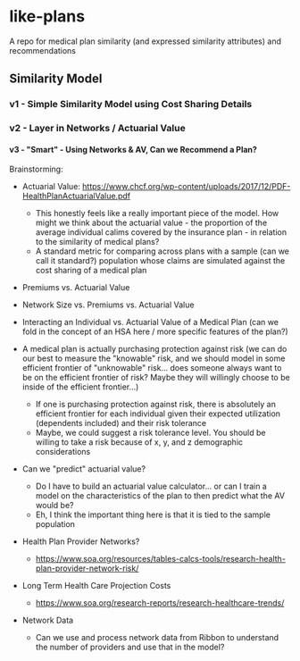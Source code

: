 # like-plans
A repo for medical plan similarity (and expressed similarity attributes) and recommendations


## Similarity Model

### v1 - Simple Similarity Model using Cost Sharing Details

### v2 - Layer in Networks / Actuarial Value


#### v3 - "Smart" - Using Networks & AV, Can we Recommend a Plan?


Brainstorming:
* Actuarial Value: https://www.chcf.org/wp-content/uploads/2017/12/PDF-HealthPlanActuarialValue.pdf
    * This honestly feels like a really important piece of the model. How might we think about the actuarial value - the proportion of the average individual calims covered by the insurance plan - in relation to the similarity of medical plans?
    * A standard metric for comparing across plans with a sample (can we call it standard?) population whose claims are simulated against the cost sharing of a medical plan
* Premiums vs. Actuarial Value
* Network Size vs. Premiums vs. Actuarial Value
* Interacting an Individual vs. Actuarial Value of a Medical Plan (can we fold in the concept of an HSA here / more specific features of the plan?)
* A medical plan is actually purchasing protection against risk (we can do our best to measure the "knowable" risk, and we should model in some efficient frontier of "unknowable" risk... does someone always want to be on the efficient frontier of risk? Maybe they will willingly choose to be inside of the efficient frontier...)
    * If one is purchasing protection against risk, there is absolutely an efficient frontier for each individual given their expected utilization (dependents included) and their risk tolerance
    * Maybe, we could suggest a risk tolerance level. You should be willing to take a risk because of x, y, and z demographic considerations

* Can we "predict" actuarial value?
    * Do I have to build an actuarial value calculator... or can I train a model on the characteristics of the plan to then predict what the AV would be?
    * Eh, I think the important thing here is that it is tied to the sample population


* Health Plan Provider Networks?
    * https://www.soa.org/resources/tables-calcs-tools/research-health-plan-provider-network-risk/
* Long Term Health Care Projection Costs
    * https://www.soa.org/research-reports/research-healthcare-trends/

* Network Data
    * Can we use and process network data from Ribbon to understand the number of providers and use that in the model?


